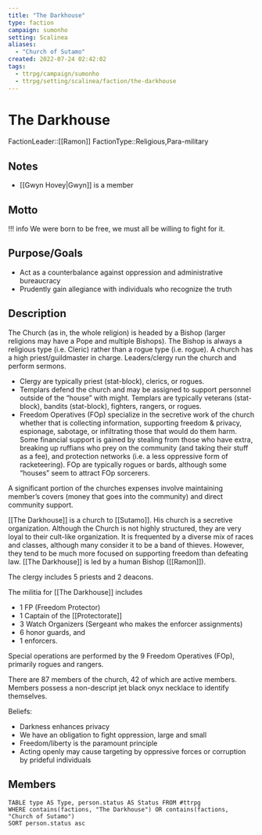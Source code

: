 ```yaml
---
title: "The Darkhouse"
type: faction
campaign: sumonho
setting: Scalinea
aliases:
  - "Church of Sutamo"
created: 2022-07-24 02:42:02
tags:
  - ttrpg/campaign/sumonho
  - ttrpg/setting/scalinea/faction/the-darkhouse
---
```


# The Darkhouse

FactionLeader::[[Ramon]]
FactionType::Religious,Para-military

## Notes

- [[Gwyn Hovey|Gwyn]] is a member

## Motto

!!! info
    We were born to be free, we must all be willing to fight for it.

## Purpose/Goals

-  Act as a counterbalance against oppression and administrative bureaucracy
- Prudently gain allegiance with individuals who recognize the truth

## Description

The Church (as in, the whole religion) is headed by a Bishop (larger religions may have a Pope and multiple Bishops). The Bishop is always a religious type (i.e. Cleric) rather than a rogue type (i.e. rogue). A church has a high priest/guildmaster in charge. Leaders/clergy run the church and perform sermons.

- Clergy are typically priest (stat-block), clerics, or rogues. 
- Templars defend the church and may be assigned to support personnel outside of the “house” with might. Templars are typically veterans (stat-block), bandits (stat-block), fighters, rangers, or rogues. 
- Freedom Operatives (FOp) specialize in the secretive work of the church whether that is collecting information, supporting freedom & privacy, espionage, sabotage, or infiltrating those that would do them harm. Some financial support is gained by stealing from those who have extra, breaking up ruffians who prey on the community (and taking their stuff as a fee), and protection networks (i.e. a less oppressive form of racketeering). FOp are typically rogues or bards, although some “houses” seem to attract FOp sorcerers. 

A significant portion of the churches expenses involve maintaining member’s covers (money that goes into the community) and direct community support. 

[[The Darkhouse]] is a church to [[Sutamo]]. His church is a secretive organization. Although the Church is not highly structured, they are very loyal to their cult-like organization. It is frequented by a diverse mix of races and classes, although many consider it to be a band of thieves. However, they tend to be much more focused on supporting freedom than defeating law. [[The Darkhouse]] is led by a human Bishop ([[Ramon]]). 

The clergy includes 5 priests and 2 deacons. 

The militia for [[The Darkhouse]] includes

- 1 FP (Freedom Protector) 
- 1 Captain of the [[Protectorate]]
- 3 Watch Organizers (Sergeant who makes the enforcer assignments)
- 6 honor guards, and 
- 1 enforcers. 

Special operations are performed by the 9 Freedom Operatives (FOp), primarily rogues and rangers. 

There are 87 members of the church, 42 of which are active members. Members possess a non-descript jet black onyx necklace to identify themselves.

Beliefs: 
- Darkness enhances privacy 
- We have an obligation to fight oppression, large and small 
- Freedom/liberty is the paramount principle 
- Acting openly may cause targeting by oppressive forces or corruption by prideful individuals 

## Members

```dataview
TABLE type AS Type, person.status AS Status FROM #ttrpg
WHERE contains(factions, "The Darkhouse") OR contains(factions, "Church of Sutamo")
SORT person.status asc
```

